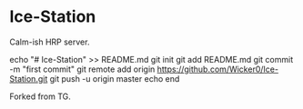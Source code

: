 # Ice-Station
Calm-ish HRP server.

echo "# Ice-Station" >> README.md
git init
git add README.md
git commit -m "first commit"
git remote add origin https://github.com/Wicker0/Ice-Station.git
git push -u origin master
echo end

Forked from TG.
